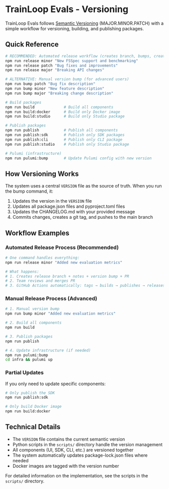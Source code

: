 # TrainLoop Evals - Versioning

TrainLoop Evals follows [Semantic Versioning](https://semver.org/) (MAJOR.MINOR.PATCH) with a simple workflow for versioning, building, and publishing packages.

## Quick Reference

```bash
# RECOMMENDED: Automated release workflow (creates branch, bumps, creates PR)
npm run release minor "New FSSpec support and benchmarking"
npm run release patch "Bug fixes and improvements"
npm run release major "Breaking API changes"

# ALTERNATIVE: Manual version bump (for advanced users)
npm run bump patch "Bug fix description"
npm run bump minor "New feature description"
npm run bump major "Breaking change description"

# Build packages
npm run build             # Build all components
npm run build:docker      # Build only Docker image
npm run build:studio      # Build only Studio package

# Publish packages
npm run publish           # Publish all components
npm run publish:sdk       # Publish only SDK packages
npm run publish:cli       # Publish only CLI package
npm run publish:studio    # Publish only Studio package

# Pulumi (infrastructure)
npm run pulumi:bump       # Update Pulumi config with new version
```

## How Versioning Works

The system uses a central `VERSION` file as the source of truth. When you run the bump command, it:

1. Updates the version in the `VERSION` file
2. Updates all package.json files and pyproject.toml files
3. Updates the CHANGELOG.md with your provided message
4. Commits changes, creates a git tag, and pushes to the main branch

## Workflow Examples

### Automated Release Process (Recommended)

```bash
# One command handles everything:
npm run release minor "Added new evaluation metrics"

# What happens:
# 1. Creates release branch + notes + version bump + PR
# 2. Team reviews and merges PR  
# 3. GitHub Actions automatically: tags → builds → publishes → releases
```

### Manual Release Process (Advanced)

```bash
# 1. Manual version bump
npm run bump minor "Added new evaluation metrics"

# 2. Build all components
npm run build

# 3. Publish packages
npm run publish

# 4. Update infrastructure (if needed)
npm run pulumi:bump
cd infra && pulumi up
```

### Partial Updates

If you only need to update specific components:

```bash
# Only publish the SDK
npm run publish:sdk

# Only build Docker image
npm run build:docker
```

## Technical Details

- The `VERSION` file contains the current semantic version
- Python scripts in the `scripts/` directory handle the version management
- All components (UI, SDK, CLI, etc.) are versioned together
- The system automatically updates package-lock.json files where needed
- Docker images are tagged with the version number

For detailed information on the implementation, see the scripts in the `scripts/` directory.
